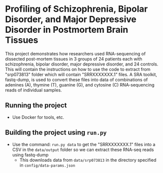 # Profiling of Schizophrenia, Bipolar Disorder, and Major Depressive Disorder in Postmortem Brain Tissues

This project demonstrates how researchers used RNA-sequencing of dissected post-mortem tissues in 3 groups of 24 patients each with schizophrenia, bipolar disorder, major depressive disorder, and 24 controls. This will contain the instructions on how to use the code to extract from "srp073813" folder which will contain "SRRXXXXXXX.1" files. A SRA toolkit, fastq-dump, is used to convert these files into data of combinations of adenines (A), thymine (T), guanine (G), and cytosine (C) RNA-sequencing reads of individual samples.

## Running the project
* Use Docker for tools, etc.

## Building the project using `run.py`
* Use the command: `run.py data` to get the "SRRXXXXXXX.1" files into a CSV in the `data/output` folder so we can extract these RNA-seq reads using fastq-dump
  * This downloads data from `data/srp073813` in the directory specified in `config/data-params.json`

